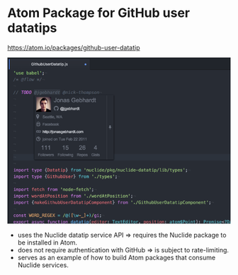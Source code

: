 # Atom Package for GitHub user datatips

https://atom.io/packages/github-user-datatip

![Screenshot](https://github.com/jgebhardt/atom-github-user-datatip/raw/master/screenshot.png)

- uses the Nuclide datatip service API => requires the Nuclide package to be installed in Atom.
- does not require authentication with GitHub => is subject to rate-limiting.
- serves as an example of how to build Atom packages that consume Nuclide services.
